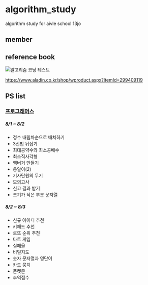 # algorithm_study
algorithm study for aivle school 13jo

## member

## reference book
![알고리즘 코딩 테스트](https://github.com/dhshin1125/algorithm_study/assets/123342699/ce5c42de-76e4-4f40-b555-252261c67ad6)

https://www.aladin.co.kr/shop/wproduct.aspx?ItemId=299409119

## PS list
### [프로그래머스](programmers.co.kr)
##### 8/1 ~ 8/2
- 정수 내림차순으로 배치하기 
- 3진법 뒤집기 
- 최대공약수와 최소공배수
- 최소직사각형
- 햄버거 만들기 
- 옹알이(2)
- 기사단원의 무기
- 모의고사
- 신고 결과 받기 
- 크기가 작은 부분 문자열

##### 8/2 ~ 8/3
- 신규 아이디 추천
- 키패드 추천
- 로또 순위 추천
- 다트 게임
- 실패율
- 비밀지도
- 숫자 문자열과 영단어
- 카드 뭉치
- 폰켓몬
- 추억점수
